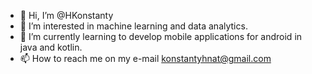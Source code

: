 - 👋 Hi, I’m @HKonstanty
- 👀 I’m interested in machine learning and data analytics.
- 🌱 I’m currently learning to develop mobile applications for android in java and kotlin.
- 📫 How to reach me on my e-mail konstantyhnat@gmail.com

<!---
HKonstanty/HKonstanty is a ✨ special ✨ repository because its `README.md` (this file) appears on your GitHub profile.
You can click the Preview link to take a look at your changes.
--->
